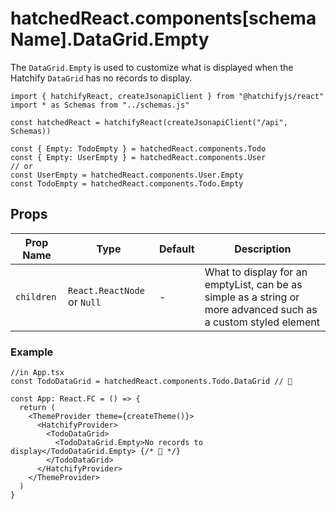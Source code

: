 # hatchedReact.components[schemaName].DataGrid.Empty

The `DataGrid.Empty` is used to customize what is displayed when the Hatchify `DataGrid` has no records to display.

```tsx
import { hatchifyReact, createJsonapiClient } from "@hatchifyjs/react"
import * as Schemas from "../schemas.js"

const hatchedReact = hatchifyReact(createJsonapiClient("/api", Schemas))

const { Empty: TodoEmpty } = hatchedReact.components.Todo
const { Empty: UserEmpty } = hatchedReact.components.User
// or
const UserEmpty = hatchedReact.components.User.Empty
const TodoEmpty = hatchedReact.components.Todo.Empty
```

## Props

| Prop Name  | Type                        | Default | Description                                                                                                     |
| ---------- | --------------------------- | ------- | --------------------------------------------------------------------------------------------------------------- |
| `children` | `React.ReactNode` or `Null` | -       | What to display for an emptyList, can be as simple as a string or more advanced such as a custom styled element |

### Example

```tsx
//in App.tsx
const TodoDataGrid = hatchedReact.components.Todo.DataGrid // 👀

const App: React.FC = () => {
  return (
    <ThemeProvider theme={createTheme()}>
      <HatchifyProvider>
        <TodoDataGrid>
          <TodoDataGrid.Empty>No records to display</TodoDataGrid.Empty> {/* 👀 */}
        </TodoDataGrid>
      </HatchifyProvider>
    </ThemeProvider>
  )
}
```
